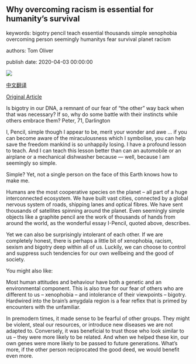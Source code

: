 ## Why overcoming racism is essential for humanity’s survival

keywords: bigotry pencil teach essential thousands simple xenophobia overcoming person seemingly humanitys fear survival planet racism

authors: Tom Oliver

publish date: 2020-04-03 00:00:00

![](https://ichef.bbci.co.uk/wwfeatures/live/624_351/images/live/p0/88/ly/p088lysp.jpg)

[中文翻译](Why%20overcoming%20racism%20is%20essential%20for%20humanity%E2%80%99s%20survival_zh.md)

[Original Article](https://www.bbc.com/future/article/20200403-how-to-overcome-racism-and-tribalism)

Is bigotry in our DNA, a remnant of our fear of “the other” way back when that was necessary? If so, why do some battle with their instincts while others embrace them? Peter, 71, Darlington

I, Pencil, simple though I appear to be, merit your wonder and awe … if you can become aware of the miraculousness which I symbolise, you can help save the freedom mankind is so unhappily losing. I have a profound lesson to teach. And I can teach this lesson better than can an automobile or an airplane or a mechanical dishwasher because — well, because I am seemingly so simple.

Simple? Yet, not a single person on the face of this Earth knows how to make me.

Humans are the most cooperative species on the planet – all part of a huge interconnected ecosystem. We have built vast cities, connected by a global nervous system of roads, shipping lanes and optical fibres. We have sent thousands of satellites spinning around the planet. Even seemingly simple objects like a graphite pencil are the work of thousands of hands from around the world, as the wonderful essay I-Pencil, quoted above, describes.

Yet we can also be surprisingly intolerant of each other. If we are completely honest, there is perhaps a little bit of xenophobia, racism, sexism and bigotry deep within all of us. Luckily, we can choose to control and suppress such tendencies for our own wellbeing and the good of society.

You might also like:

Most human attitudes and behaviour have both a genetic and an environmental component. This is also true for our fear of others who are different to us – xenophobia – and intolerance of their viewpoints – bigotry. Hardwired into the brain’s amygdala region is a fear reflex that is primed by encounters with the unfamiliar.

In premodern times, it made sense to be fearful of other groups. They might be violent, steal our resources, or introduce new diseases we are not adapted to. Conversely, it was beneficial to trust those who look similar to us – they were more likely to be related. And when we helped these kin, our own genes were more likely to be passed to future generations. What’s more, if the other person reciprocated the good deed, we would benefit even more.